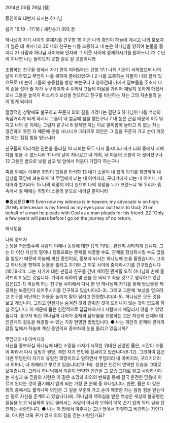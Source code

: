 2014년 05월 26일 (월)

증인이요 대변자 되시는 하나님



욥기 16:19 - 17:16 / 새찬송가 393 장


하나님과 자기 사이의 중재자를 간구함 
19 지금 나의 증인이 하늘에 계시고 나의 중보자가 높은 데 계시니라 20 나의 친구는 나를 조롱하고 내 눈은 하나님을 향하여 눈물을 흘리니 21 사람과 하나님 사이에와 인자와 그 이웃 사이에 중재하시기를 원하노니 22 수년이 지나면 나는 돌아오지 못할 길로 갈 것임이니라

조롱하는 친구들 앞에서 자기 편이 되어달라는 간청
17:1 나의 기운이 쇠하였으며 나의 날이 다하였고 무덤이 나를 위하여 준비되었구나 2 나를 조롱하는 자들이 나와 함께 있으므로 내 눈이 그들의 충동함을 항상 보는구나 3 청하건대 나에게 담보물을 주소서 나의 손을 잡아 줄 자가 누구리이까 4 주께서 그들의 마음을 가리어 깨닫지 못하게 하셨사오니 그들을 높이지 마소서 5 보상을 얻으려고 친구를 비난하는 자는 그의 자손들의 눈이 멀게 되리라

절망적인 상황에도 불구하고 꾸준히 의의 길을 가겠다는 결단 
6 하나님이 나를 백성의 속담거리가 되게 하시니 그들이 내 얼굴에 침을 뱉는구나 7 내 눈은 근심 때문에 어두워지고 나의 온 지체는 그림자 같구나 8 정직한 자는 이로 말미암아 놀라고 죄 없는 자는 경건하지 못한 자 때문에 분을 내나니 9 그러므로 의인은 그 길을 꾸준히 가고 손이 깨끗한 자는 점점 힘을 얻느니라

친구들의 어리석은 권면을 물리침 
10 너희는 모두 다시 올지니라 내가 너희 중에서 지혜자를 찾을 수 없느니라 11 나의 날이 지나갔고 내 계획, 내 마음의 소원이 다 끊어졌구나 12 그들은 밤으로 낮을 삼고 빛 앞에서 어둠이 가깝다 하는구나

죽음 외에는 아무런 희망이 없음을 탄식함 
13 내가 스올이 내 집이 되기를 희망하여 내 침상을 흑암에 펴놓으매 14 무덤에게 너는 내 아버지라, 구더기에게 너는 내 어머니, 내 자매라 할지라도 15 나의 희망이 어디 있으며 나의 희망을 누가 보겠느냐 16 우리가 흙 속에서 쉴 때에는 희망이 스올의 문으로 내려갈 뿐이니라


●중심문단●19 Even now my witness is in heaven; my advocate is on high. 20 My intercessor is my friend as my eyes pour out tears to God; 21 on behalf of a man he pleads with God as a man pleads for his friend. 22 “Only a few years will pass before I go on the journey of no return.

해석도움





나의 중보자  
논쟁을 거듭할수록 사람의 이해나 동정에 대한 욥의 기대는 완전히 사라지게 됩니다. 그는 더 이상 자신의 말이나 행동으로는 문제를 해결할 수도, 관계를 정상화시킬 수도 없음을 알았기 때문에 하늘에 계신 증인이요, 중보자 되시는 하나님께 눈을 돌렸습니다. 그리고 하나님을 향하여 눈물을 흘리고 자기와 그 이웃 사이에 중재하시기를 간구했습니다(16:19-21). 그는 자기에 대한 판결과 친구들 간에 깨어진 관계를 오직 하나님의 손에 올려드리고 있는 것입니다. 기력이 쇠하여 몇 년을 못 버티고 죽을 것으로 생각하고 있던 욥은(22-1) 격동케 하는 친구들 사이에서 다시 한 번 하나님께 자기를 위해 담보물을 제공하는 보증인이 되어주시기를 간구하고 있습니다(2-3). 그리고 그분께 ‘보상을 얻으려고 친구를 비난하는 자들을 높이지 말아 달라고 탄원합니다(4-5). 하나님은 모든 것을 보고 계십니다. 그리고 언젠가는 숨겨진 것과 감춰진 것이 드러나지 않는 것이 없도록 하실 것입니다. 이 때문에 욥은 인간적으로 답답해하거나 사람에게 매달리지 않을 수 있었습니다. 중보자 되신 하나님께 나아가 중재와 담보물을 요청하는 것은 자신의 문제와 대인관계의 갈등을 해결할 수 있는 가장 현명한 방법입니다. 
● 나는 개인의 문제와 관계의 갈등 앞에서 하늘에 계신 증인이요 중보자께 눈을 돌리고 있습니까? 

무덤더러 내 아버지라  
자신을 중보하실 하나님에 대한 소망을 가지기 시작한 위대한 신앙인 욥은, 시간이 흐름에 따라서 다시 실망과 원망, 격한 자기 연민에 휩싸이고 있습니다(6-12). 그리하여 욥은 다만 무덤만이 자기의 유일한 희망이라고 말하면서 무덤더러 내 아버지라, 구더기더러 내 어머니, 내 자매라고 부르고 있습니다(13-16). 성경은 인간의 연약한 모습을 그대로 보여줍니다. 그러나 하나님께서 이같이 연약한 인간을 그 모습 그대로 알고 사랑하신다는 사실과 또 믿음의 사람은 이 같은 소망과 회의의 반복을 통해 결국 온전한 믿음에 이르게 된다는 것이 욥기에서 얻게 되는 가장 큰 은혜 중 하나입니다. 한편, 욥은 이 같은 회의 중에서도 짧게나마 의인은 그 길을 꾸준히 가고 손이 깨끗한 자는 점점 힘을 얻는다는 말로 자신을 훈계하고 있습니다(9). 하나님의 택하심을 받은 백성은 세상의 불공평한 일들을 보고 낙심하여 뒤로 물러서는 사람이 아니라 오히려 더욱 끈기 있게 의의 길을 전진하는 사람입니다.
● 나는 이 땅에서 마주치는 고난 앞에서 좌절하고 비관하는 자인가요, 아니면 더욱 끈기 있게 의의 길을 걷는 사람인가요?